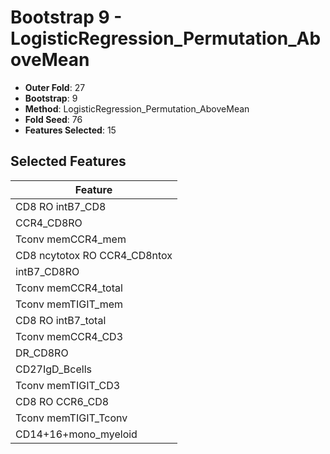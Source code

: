 # Bootstrap 9 - LogisticRegression_Permutation_AboveMean

- **Outer Fold**: 27
- **Bootstrap**: 9
- **Method**: LogisticRegression_Permutation_AboveMean
- **Fold Seed**: 76
- **Features Selected**: 15

## Selected Features

| Feature |
|---------|
| CD8 RO intB7_CD8 |
| CCR4_CD8RO |
| Tconv memCCR4_mem |
| CD8 ncytotox RO CCR4_CD8ntox |
| intB7_CD8RO |
| Tconv memCCR4_total |
| Tconv memTIGIT_mem |
| CD8 RO intB7_total |
| Tconv memCCR4_CD3 |
| DR_CD8RO |
| CD27IgD_Bcells |
| Tconv memTIGIT_CD3 |
| CD8 RO CCR6_CD8 |
| Tconv memTIGIT_Tconv |
| CD14+16+mono_myeloid |
